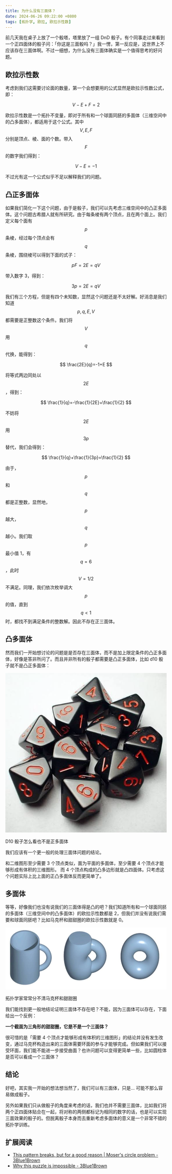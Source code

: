 ```yaml
---
title: 为什么没有三面体？
date: 2024-06-26 09:22:00 +0800
tags: [拓扑学, 欧拉, 欧拉示性数]
---
```


前几天我在桌子上放了一个骰塔，塔里放了一组 DnD 骰子。有个同事走过来看到一个正四面体的骰子问：「你这是三面骰吗？」我一愣，第一反应是，这世界上不应该存在三面体啊。不过一细想，为什么没有三面体确实是一个值得思考的好问题。

## 欧拉示性数

考虑到我们这需要讨论面的数量，第一个会想要用的公式显然是欧拉示性数公式，即：

$$
V-E+F=2
$$

欧拉示性数是一个拓扑不变量，即对于所有和一个球面同胚的多面体（三维空间中的凸多面体），都适用于这个公式。其中 $$V,E,F$$ 分别是顶点、棱、面的个数。带入 $$F$$ 的数字我们得到：

$$
V-E=-1
$$

不过光有这一个公式似乎不足以解释我们的问题。

## 凸正多面体

如果我们简化一下这个问题，由于是骰子，我们可以先考虑三维空间中的凸正多面体。这个问题古希腊人就有所研究。由于每条棱有两个顶点，且在两个面上。我们定义每个面有 $$p$$ 条棱，经过每个顶点会有 $$q$$ 条棱，围绕棱可以得到下面的式子：

$$
pF=2E=qV
$$

带入数字 3，得到：

$$
3p=2E=qV
$$

我们有三个方程，但是有四个未知数，显然这个问题还是不太好解。好消息是我们知道 $$p,q,E,V$$ 都需要是正整数这个条件。我们将 $$V$$ 用 $$q$$ 代换，能得到：

$$
\frac{2E}{q}=-1+E
$$

将等式两边同处以 $$2E$$，得到：

$$
\frac{1}{q}=-\frac{1}{2E}+\frac{1}{2}
$$

不妨将 $$2E$$ 用 $$3p$$ 替代，我们会得到：

$$
\frac{1}{q}+\frac{1}{3p}=\frac{1}{2}
$$

由于，$$p$$ 和 $$q$$ 都是正整数，显然地，$$p$$ 越大，$$q$$ 越小。我们取 $$p$$ 最小值 1，有 $$q = 6$$ ，此时 $$V = 1/2$$ 不满足。同理，我们依次枚举调大 $$p$$ 的值，直到 $$q < 1$$ 时，都找不到满足条件的整数解。因此不存在正三面体。

## 凸多面体

然而我们一开始想讨论的问题是是否存在三面体，而不是加上限定条件的凸正多面体，好像是答非所问了。而且并非所有的骰子都需要是凸正多面体，比如 d10 骰子就不是凸正多面体：

![D10 骰子怎么看也不是正多面体](/assets/images/dice-d10.png)

D10 骰子怎么看也不是正多面体

我们应该有一个更一般的处理三面体问题的结论。

和二维图形至少需要 3 个顶点类似，面为平面的多面体，至少需要 4 个顶点才能够形成有体积的三维图形。 而 4 个顶点构成的凸多边形就是凸四面体。只考虑这个问题实际上比上面的正凸多面体反而更简单了。

## 多面体

等等，好像我们也没有说我们的三面体得是凸的吧？我们知道所有和一个球面同胚的多面体（三维空间中的凸多面体）的欧拉示性数都是 2，但我们并没有说我们需要和球面同胚吧？比如马克杯和甜甜圈的欧拉示性数就是 0。

![拓扑学家常常分不清马克杯和甜甜圈](/assets/images/mug-donuts.jpg)

拓扑学家常常分不清马克杯和甜甜圈

我们能找到更一般地结论证明三面体不存在吧？不能，因为三面体可以存在，下面给出一个反例：

**一个截面为三角形的甜甜圈，它是不是一个三面体？**

很可惜的是「需要 4 个顶点才能够形成有体积的三维图形」的结论并没有发生改变，通过马克杯构造出来的三面体需要环面的参与才能够完成。但如果我们可以接受环面，我们能不能进一步接受曲面？也许问题可以变得更简单一些，比如圆柱体是否可以看成一个三面体？

## 结论

好吧，其实我一开始的想法想当然了，我们可以有三面体，只是… 可能不那么容易做成骰子。

另外如果我们只从做骰子的角度来考虑的话，我们也并不需要三面体，比如我们将两个正四面体贴合在一起，将对称的两侧都标记为相同的数字的话，也是可以实现三面效果的骰子的。但脱离骰子本身而去重新考虑多面体的意义是一个非常不错的拓扑学训练。

## 扩展阅读

- [This pattern breaks, but for a good reason | Moser's circle problem - 3Blue1Brown](https://youtu.be/YtkIWDE36qU?si=3dZG91P4wCDEgMsE)
- [Why this puzzle is impossible - 3Blue1Brown](https://youtu.be/VvCytJvd4H0?si=7QxzQuQHg2EvHFGj)
